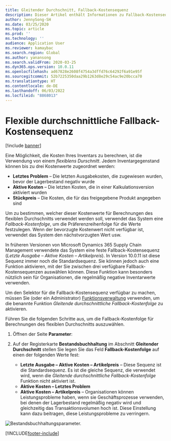 ```yaml
---
title: Gleitender Durchschnitt, Fallback-Kostensequenz
description: Dieser Artikel enthält Informationen zu Fallback-Kostensequenzen für Berechnungen des flexiblen Durchschnitts in Microsoft Dynamics 365 Supply Chain Management.
author: JennySong-SH
ms.date: 03/25/2020
ms.topic: article
ms.prod: ''
ms.technology: ''
audience: Application User
ms.reviewer: kamaybac
ms.search.region: Global
ms.author: yanansong
ms.search.validFrom: 2020-03-25
ms.dyn365.ops.version: 10.0.11
ms.openlocfilehash: ad67828e2608f4754a3dffd76c64292f6a91e95f
ms.sourcegitcommit: 52b7225350daa29b1263d8e29c54ac9e20bcca70
ms.translationtype: HT
ms.contentlocale: de-DE
ms.lasthandoff: 06/03/2022
ms.locfileid: "8868013"
---
```

# <a name="moving-average-fallback-cost-sequence"></a>Flexible durchschnittliche Fallback-Kostensequenz

[!include [banner](../includes/banner.md)]

Eine Möglichkeit, die Kosten Ihres Inventars zu berechnen, ist die Verwendung von einem _flexiblens Durschnitt_. Jedem Inventargegenstand können bis zu drei Kostenwerte zugeordnet werden:

- **Letztes Problem** – Die letzten Ausgabekosten, die zugewiesen wurden, bevor der Lagerbestand negativ wurde
- **Aktive Kosten** – Die letzten Kosten, die in einer Kalkulationsversion aktiviert wurden
- **Stückpreis** – Die Kosten, die für das freigegebene Produkt angegeben sind

Um zu bestimmen, welcher dieser Kostenwerte für Berechnungen des flexiblen Durchschnitts verwendet werden soll, verwendet das System eine _Fallback-Kostenfolge_, um die Präferenzreihenfolge für die Werte festzulegen. Wenn der bevorzugte Kostenwert nicht verfügbar ist, verwendet das System den nächstvorzugten Wert usw.

In früheren Versionen von Microsoft Dynamics 365 Supply Chain Management verwendete das System eine feste Fallback-Kostensequenz (_Letzte Ausgabe – Aktive Kosten – Artikelpreis_). In Version 10.0.11 ist diese Sequenz immer noch die Standardsequenz. Sie können jedoch auch eine Funktion aktivieren, mit der Sie zwischen drei verfügbare Fallback-Kostensequenzen auswählen können. Diese Funktion kann besonders nützlich sein für Organisationen, die regelmäßig negative Inventarwerte verwenden.

Um den Selektor für die Fallback-Kostensequenz verfügbar zu machen, müssen Sie (oder ein Administrator) [Funktionsverwaltung](../../fin-ops-core/fin-ops/get-started/feature-management/feature-management-overview.md) verwenden, um die benannte Funktion _Gleitende durchschnittliche Fallback-Kostenfolge_ zu aktivieren.

Führen Sie die folgenden Schritte aus, um die Fallback-Kostenfolge für Berechnungen des flexiblen Durchschnitts auszuwählen.

1. Öffnen der Seite **Parameter**:
2. Auf der Registerkarte **Bestandsbuchhaltung** im Abschnitt **Gleitender Durchschnitt** stellen Sie legen Sie das Feld **Fallback-Kostenfolge** auf einen der folgenden Werte fest:

    - **Letzte Ausgabe – Aktive Kosten – Artikelpreis** – Diese Sequenz ist die Standardsequenz. Es ist die gleiche Sequenz, die verwendet wird, wenn die _Gleitende durchschnittliche Fallback-Kostenfolge_ Funktion nicht aktiviert ist.
    - **Aktive Kosten – Letztes Problem**
    - **Aktive Kosten – Artikelpreis** – Organisationen können Leistungsprobleme haben, wenn sie Geschäftsprozesse verwenden, bei denen der Lagerbestand regelmäßig negativ wird und gleichzeitig das Transaktionsvolumen hoch ist. Diese Einstellung kann dazu beitragen, diese Leistungsprobleme zu verringern.

![Bestandsbuchhaltungsparameter.](media/inventory-accounting-parameters.png "Bestandsbuchhaltungsparameter")


[!INCLUDE[footer-include](../../includes/footer-banner.md)]